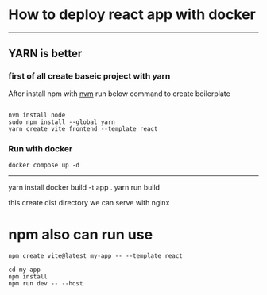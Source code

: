 # How to deploy react app with docker


---

## YARN is better

### first of all create baseic project with yarn

After install npm with [nvm](https://github.com/nvm-sh/nvm) run below command to create boilerplate
```

nvm install node
sudo npm install --global yarn
yarn create vite frontend --template react
```

### Run with docker
```
docker compose up -d 
```








---

yarn install 
docker build -t app .
yarn run build

this create dist directory we can serve with nginx



# npm also can run use 
```
npm create vite@latest my-app -- --template react

cd my-app
npm install 
npm run dev -- --host
```

